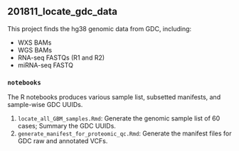 ## 201811_locate_gdc_data
This project finds the hg38 genomic data from GDC, including:

- WXS BAMs
- WGS BAMs
- RNA-seq FASTQs (R1 and R2)
- miRNA-seq FASTQ

### `notebooks`
The R notebooks produces various sample list, subsetted manifests, and sample-wise GDC UUIDs.

1. `locate_all_GBM_samples.Rmd`: Generate the genomic sample list of 60 cases; Summary the GDC UUIDs.
2. `generate_manifest_for_proteomic_qc.Rmd`: Generate the manifest files for GDC raw and annotated VCFs.

